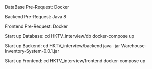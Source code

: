 DataBase Pre-Request:
Docker

Backend Pre-Request:
Java 8

Frontend Pre-Request:
Docker



Start up Database:
cd HKTV_interview/db
docker-compose up

Start up Backend:
cd HKTV_interview/backend
java -jar Warehouse-Inventory-System-0.0.1.jar

Start up Frontend:
cd HKTV_interview/frontend
docker-compose up




